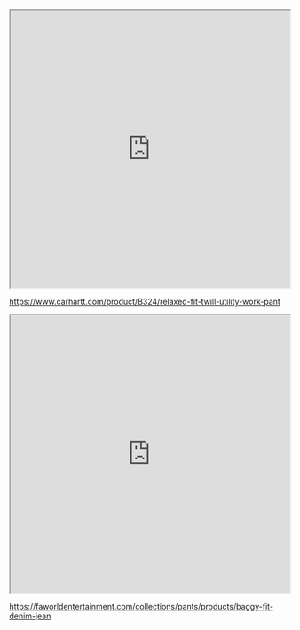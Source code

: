 <iframe src="https://www.carhartt.com/product/B324/relaxed-fit-twill-utility-work-pant" height=500 style="width:100%"></iframe>

https://www.carhartt.com/product/B324/relaxed-fit-twill-utility-work-pant

<iframe src="https://faworldentertainment.com/collections/pants/products/baggy-fit-denim-jean" height=500 style="width:100%"></iframe>

https://faworldentertainment.com/collections/pants/products/baggy-fit-denim-jean
